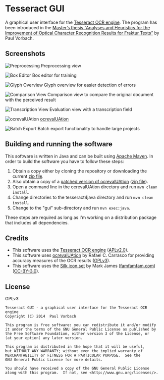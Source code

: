# Tesseract GUI


A graphical user interface for the [Tesseract OCR engine][tesseract]. The program has been introduced in the [Master’s
thesis “Analyses and Heuristics for the Improvement of Optical Character Recognition Results for Fraktur Texts”][thesis]
by Paul Vorbach.

[tesseract]: https://github.com/tesseract-ocr/tesseract
[thesis]: http://nbn-resolving.de/urn/resolver.pl?urn:nbn:de:bvb:20-opus-106527


## Screenshots

![Preprocessing](https://raw.githubusercontent.com/tesseract4java/tesseract-gui/master/screenshots/gui-preprocessing.png)
Preprocessing view

![Box Editor](https://raw.githubusercontent.com/tesseract4java/tesseract-gui/master/screenshots/gui-comparison.png)
Box editor for training

![Glyph Overview](https://raw.githubusercontent.com/tesseract4java/tesseract-gui/master/screenshots/gui-glyph-overview.png)
Glyph overview for easier detection of errors

![Comparison View](https://raw.githubusercontent.com/tesseract4java/tesseract-gui/master/screenshots/gui-comparison.png)
Comparison view to compare the original document with the perceived result

![Transcription View](https://raw.githubusercontent.com/tesseract4java/tesseract-gui/master/screenshots/gui-evaluation.png)
Evaluation view with a transcription field

![ocrevalUAtion](https://raw.githubusercontent.com/tesseract4java/tesseract-gui/master/screenshots/ocrevaluation.png)
[ocrevalUAtion]

![Batch Export](https://raw.githubusercontent.com/tesseract4java/tesseract-gui/master/screenshots/gui-batch-export.png)
Batch export functionality to handle large projects

## Building and running the software

This software is written in Java and can be built using [Apache Maven]. In order to build the software you have to
follow these steps:

 1. Obtain a copy either by cloning the repository or downloading the current [zip file][zip].
 2. Also obtain a copy of a [patched version of ocrevalUAtion][ocrevalUAtion patched] ([zip file][ocrevalUAtion zip]).
 3. Open a command line in the ocrevalUAtion directory and run `mvn clean install`.
 4. Change directories to the tesseract4java directory and run `mvn clean install`.
 5. Change to the "gui" sub-directory and run `mvn exec:java`.

These steps are required as long as I'm working on a distribution package that includes all dependencies.

[Apache Maven]: https://maven.apache.org/
[zip]: https://github.com/tesseract4java/tesseract4java/archive/develop.zip
[ocrevalUAtion patched]: https://github.com/tesseract4java/ocrevalUAtion
[ocrevalUAtion zip]: https://github.com/tesseract4java/ocrevalUAtion/archive/master.zip

## Credits

  - This software uses the [Tesseract OCR engine][tesseract] ([APLv2.0]).
  - This software uses [ocrevalUAtion] by Rafael C. Carrasco for providing
    accuracy measures of the OCR results ([GPLv3]).
  - This software uses the [Silk icon set][silk] by Mark James
    ([famfamfam.com]) ([CC-BY-3.0]).

[APLv2.0]: http://www.apache.org/licenses/LICENSE-2.0
[GPLv3]: https://www.gnu.org/licenses/gpl-3.0.html
[ocrevalUAtion]: https://github.com/impactcentre/ocrevalUAtion
[silk]: http://www.famfamfam.com/lab/icons/silk/
[famfamfam.com]: http://www.famfamfam.com/
[CC-BY-3.0]: http://creativecommons.org/licenses/by/3.0/


## License

GPLv3

~~~
Tesseract GUI - a graphical user interface for the Tesseract OCR engine
Copyright (C) 2014  Paul Vorbach

This program is free software: you can redistribute it and/or modify
it under the terms of the GNU General Public License as published by
the Free Software Foundation, either version 3 of the License, or
(at your option) any later version.

This program is distributed in the hope that it will be useful,
but WITHOUT ANY WARRANTY; without even the implied warranty of
MERCHANTABILITY or FITNESS FOR A PARTICULAR PURPOSE.  See the
GNU General Public License for more details.

You should have received a copy of the GNU General Public License
along with this program.  If not, see <http://www.gnu.org/licenses/>.
~~~
